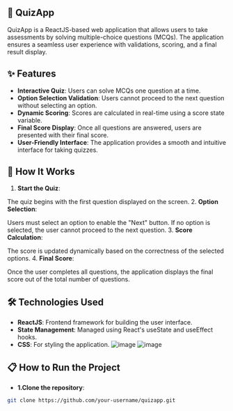 ## 🎯 QuizApp
QuizApp is a ReactJS-based web application that allows users to take assessments by solving multiple-choice questions (MCQs). The application ensures a seamless user experience with validations, scoring, and a final result display.

## ✨ Features
- **Interactive Quiz**: Users can solve MCQs one question at a time.
- **Option Selection Validation**: Users cannot proceed to the next question without selecting an option.
- **Dynamic Scoring**: Scores are calculated in real-time using a score state variable.
- **Final Score Display**: Once all questions are answered, users are presented with their final score.
- **User-Friendly Interface**: The application provides a smooth and intuitive interface for taking quizzes.
## 🚀 How It Works
1. **Start the Quiz**:

The quiz begins with the first question displayed on the screen.
2. **Option Selection**:

Users must select an option to enable the "Next" button.
If no option is selected, the user cannot proceed to the next question.
3. **Score Calculation**:

The score is updated dynamically based on the correctness of the selected options.
4. **Final Score**:

Once the user completes all questions, the application displays the final score out of the total number of questions.
## 🛠️ Technologies Used
- **ReactJS**: Frontend framework for building the user interface.
- **State Management**: Managed using React's useState and useEffect hooks.
- **CSS**: For styling the application.
![image](https://github.com/user-attachments/assets/a75d1f58-781f-4c76-a893-a32be1f1f9eb)
![image](https://github.com/user-attachments/assets/8cffe824-d963-4e93-8755-112e20605d79)




## 📋 How to Run the Project
- **1.Clone the repository**:
~~~ bash
git clone https://github.com/your-username/quizapp.git
